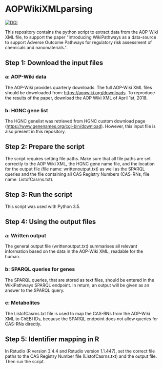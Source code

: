 # AOPWikiXMLparsing
[![DOI](https://zenodo.org/badge/139583189.svg)](https://zenodo.org/badge/latestdoi/139583189)

This repository contains the python script to extract data from the AOP-Wiki XML file, to support the paper "Introducing WikiPathways as a data-source to support Adverse Outcome Pathways for regulatory risk assessment of chemicals and nanomaterials.".

## Step 1: Download the input files

### a: AOP-Wiki data
The AOP-Wiki provides quarterly downloads. The full AOP-Wiki XML files should be downloaded from: https://aopwiki.org/downloads. To reproduce the results of the paper, download the AOP Wiki XML of April 1st, 2018.
### b: HGNC gene list
The HGNC genelist was retrieved from HGNC custom download page (https://www.genenames.org/cgi-bin/download). However, this input file is also present in this repository.

## Step 2: Prepare the script

The script requires setting file paths. Make sure that all file paths are set correctly to the AOP Wiki XML, the HGNC gene name file, and the location for the output file (file name: writtenoutput.txt) as well as the SPARQL queries and the file containing all CAS Registry Numbers (CAS-RNs, file name: ListofCasrns.txt).

## Step 3: Run the script

This script was used with Python 3.5.

## Step 4: Using the output files

### a: Written output
The general output file (writtenoutput.txt) summarises all relevant information based on the data in the AOP-Wiki XML, readable for the human. 
### b: SPARQL queries for genes
The SPARQL queries, that are stored as text files, should be entered in the WikiPathways SPARQL endpoint. In return, an output will be given as an answer to the SPARQL query.
### c: Metabolites
The ListofCasrns.txt file is used to map the CAS-RNs from the AOP-Wiki XML to ChEBI IDs, because the SPARQL endpoint does not allow queries for CAS-RNs directly.

## Step 5: Identifier mapping in R
In Rstudio (R version 3.4.4 and Rstudio version 1.1.447), set the correct file paths to the CAS Registry Number file (ListofCasrns.txt) and the output file. Then run the script.

